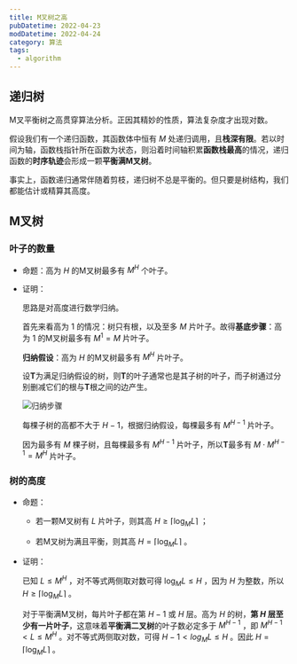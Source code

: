 ```yaml
---
title: M叉树之高
pubDatetime: 2022-04-23
modDatetime: 2022-04-24
category: 算法
tags:
  - algorithm
---
```


## 递归树

M叉平衡树之高贯穿算法分析。正因其精妙的性质，算法复杂度才出现对数。

假设我们有一个递归函数，其函数体中恒有 $M$ 处递归调用，且**栈深有限**。若以时间为轴，函数栈指针所在函数为状态，则沿着时间轴积累**函数栈最高**的情况，递归函数的**时序轨迹**会形成一颗**平衡满M叉树**。

事实上，函数递归通常伴随着剪枝，递归树不总是平衡的。但只要是树结构，我们都能估计或精算其高度。

## M叉树

### 叶子的数量

- 命题：高为 $H$ 的M叉树最多有 $M^{H}$ 个叶子。

- 证明：

  思路是对高度进行数学归纳。

  首先来看高为 $1$ 的情况：树只有根，以及至多 $M$ 片叶子。故得**基底步骤**：高为 $1$ 的M叉树最多有 $M^{1} = M$ 片叶子。

  **归纳假设**：高为 $H$ 的M叉树最多有 $M^{H}$ 片叶子。

  设**T**为满足归纳假设的树，则**T**的叶子通常也是其子树的叶子，而子树通过分别删减它们的根与**T**根之间的边产生。

  <img
        src="/inductive_step.png"
        alt="归纳步骤"
        align="middle"
    />

  每棵子树的高都不大于 $H - 1$，根据归纳假设，每棵最多有 $M^{H-1}$ 片叶子。

  因为最多有 $M$ 棵子树，且每棵最多有 $M^{H-1}$ 片叶子，所以**T**最多有 $M \cdot M^{H-1} = M^{H}$ 片叶子。

### 树的高度

- 命题：

  - 若一颗M叉树有 $L$ 片叶子，则其高 $H \geq \lceil \log_{M}{L} \rceil$ ；

  - 若M叉树为满且平衡，则其高 $H = \lceil \log_{M}{L} \rceil$ 。

- 证明：

  已知 $L \leq M^{H}$ ，对不等式两侧取对数可得 $\log_{M}{L} \leq H$ ，因为 $H$ 为整数，所以 $H \geq \lceil \log_{M}{L} \rceil$ 。

  对于平衡满M叉树，每片叶子都在第 $H - 1$ 或 $H$ 层。高为 $H$ 的树，**第 $H$ 层至少有一片叶子**，这意味着**平衡满二叉树**的叶子数必定多于 $M^{H-1}$ ，即 $M^{H-1} < L \leq M^{H}$ 。对不等式两侧取对数，可得 $H -1 < log_{M}{L} \leq H$ 。因此 $H = \lceil \log_{M}{L} \rceil$ 。
